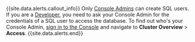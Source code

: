{{site.data.alerts.callout_info}}
Only [Console Admins](console-access-management.html#console-admin) can create SQL users. If you are a [Developer](console-access-management.html#developer), you need to ask your Console Admin for the credentials of a SQL user to access the database. To find out who's your Console Admin, [sign in to the Console](create-your-account.html#sign-in) and navigate to **Cluster Overview** > **Access**.
{{site.data.alerts.end}}
